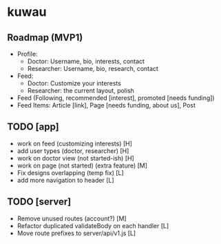 # kuwau

## Roadmap (MVP1)

- Profile:
  - Doctor: Username, bio, interests, contact
  - Researcher: Username, bio, research, contact
- Feed:
  - Doctor: Customize your interests
  - Researcher: the current layout, polish
- Feed (Following, recommended [interest], promoted [needs funding])
- Feed Items: Article [link], Page [needs funding, about us], Post

## TODO [app]
- work on feed (customizing interests) [H]
- add user types (doctor, researcher) [H]
- work on doctor view (not started-ish) [H]
- work on page (not started) (extra feature) [M]
- Fix designs overlapping (temp fix) [L]
- add more navigation to header [L]

## TODO [server]

* Remove unused routes (account?) [M]
* Refactor duplicated validateBody on each handler [L]
* Move route prefixes to server/api/v1.js [L]
